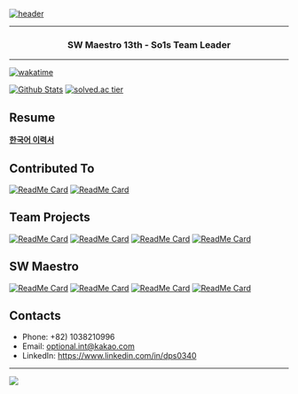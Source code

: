 [![header](https://capsule-render.vercel.app/api?type=soft&color=timeGradient&height=150&section=header&text=DPS0340&fontColor=FFE1E1&fontSize=70&animation=fadeIn)](https://github.com/DPS0340)

---

<h3 align="center">SW Maestro 13th - So1s Team Leader</h3>

---

[![wakatime](https://wakatime.com/badge/user/9de25f4f-c88f-4413-beaa-30045b830f19.svg)](https://wakatime.com/@DPS0340)

[![Github Stats](https://github-readme-stats.vercel.app/api?username=DPS0340&hide=contribs&count_private=true&show_icons=true&theme=radical&include_all_commits=true)](https://github.com/DPS0340)
[![solved.ac tier](http://mazassumnida.wtf/api/v2/generate_badge?boj=a891)](https://solved.ac/profile/a891)

## Resume

[**한국어 이력서**](https://jiho-lee.notion.site/Jiho-Lee-e2033eeaaf20408b8bec52b41710f592)

## Contributed To

[![ReadMe Card](https://github-readme-stats.vercel.app/api/pin/?username=reactjs&repo=rfcs&theme=radical&show_owner=true)](https://github.com/reactjs/rfcs)
[![ReadMe Card](https://github-readme-stats.vercel.app/api/pin/?username=project-violet&repo=violet&theme=radical&show_owner=true)](https://github.com/project-violet/violet)

## Team Projects

[![ReadMe Card](https://github-readme-stats.vercel.app/api/pin/?username=Lenend-KPU&repo=LBS-Platform&theme=radical&a=b)](https://github.com/Lenend-KPU/LBS-Platform)
[![ReadMe Card](https://github-readme-stats.vercel.app/api/pin/?username=Join2Gather&repo=WeMeet&theme=radical)](https://github.com/Join2Gather/WeMeet)
[![ReadMe Card](https://github-readme-stats.vercel.app/api/pin/?username=techeer-f5&repo=jmt-monster-frontend&theme=radical&a=b)](https://github.com/techeer-f5/jmt-monster-frontend)
[![ReadMe Card](https://github-readme-stats.vercel.app/api/pin/?username=techeer-f5&repo=jmt-monster-backend&theme=radical&a=b)](https://github.com/techeer-f5/jmt-monster-backend)

## SW Maestro

[![ReadMe Card](https://github-readme-stats.vercel.app/api/pin/?username=so1s&repo=deploy&theme=radical)](https://github.com/so1s/so1s-deploy)
[![ReadMe Card](https://github-readme-stats.vercel.app/api/pin/?username=so1s&repo=infra&theme=radical)](https://github.com/so1s/so1s-infra)
[![ReadMe Card](https://github-readme-stats.vercel.app/api/pin/?username=so1s&repo=frontend&theme=radical)](https://github.com/so1s/so1s-frontend)
[![ReadMe Card](https://github-readme-stats.vercel.app/api/pin/?username=so1s&repo=backend&theme=radical)](https://github.com/so1s/so1s-backend)

## Contacts

- Phone: +82) 1038210996
- Email: optional.int@kakao.com
- LinkedIn: https://www.linkedin.com/in/dps0340

---

<img src="https://capsule-render.vercel.app/api?type=soft&color=timeGradient&height=150&section=footer&fontSize=70"/>
